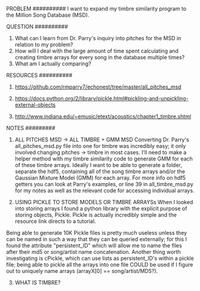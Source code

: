 PROBLEM
##########
I want to expand my timbre similarity program to the Million Song Database (MSD). 

QUESTION
##########
1. What can I learn from Dr. Parry's inquiry into pitches for the MSD in relation to my problem?
2. How will I deal with the large amount of time spent calculating and creating timbre arrays for every song in the database multiple times?
3. What am I actually comparing?


RESOURCES
##########
1. https://github.com/rmparry7/echonest/tree/master/all_pitches_msd

2. https://docs.python.org/2/library/pickle.html#pickling-and-unpickling-external-objects

3. http://www.indiana.edu/~emusic/etext/acoustics/chapter1_timbre.shtml


NOTES
#########

1. ALL PITCHES MSD -> ALL TIMBRE + GMM MSD
Converting Dr. Parry's all_pitches_msd.py file into one for timbre was incredibly easy; it only involved changing pitches -> timbre in most cases. I'll need to make a helper method with my timbre similarity code to generate GMM for each of these timbre arrays. Ideally I want to be able to generate a folder, separate the hdf5, containing all of the song timbre arrays and/or the Gaussian Mixture Model (GMM) for each array.
For more info on hdf5 getters you can look at Parry's examples, or line 39 in all_timbre_msd.py for my notes as well as the relevant code for accessing individual arrays.

2. USING PICKLE TO STORE MODELS OR TIMBRE ARRAYSs
When I looked into storing arrays I found a python library with the explicit purpose of storing objects, Pickle. Pickle is actually incredibly simple and the resource link directs to a tutorial.

Being able to generate 10K Pickle files is pretty much useless unless they can be named in such a way that they can be queried externally; for this I found the attribute "persistent_ID" which will allow me to name the files after their md5 or song/artist name concatenation. Another thing worth investigating is cPickle, which can use lists as persistent_ID's within a pickle file; being able to pickle all the arrays into one file COULD be used if I figure out to uniquely name arrays (arrayX[0] == song/artist/MD5?).

3. WHAT IS TIMBRE?
